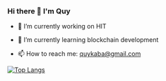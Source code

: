 
### Hi there 👋 I'm Quy

- 🔭 I’m currently working on HIT

- 🌱 I’m currently learning blockchain development

- 📫 How to reach me: quykaba@gmail.com 

[![Top Langs](https://github-readme-stats.vercel.app/api/top-langs/?username=nguyenxuanquy10)](https://github.com/anuraghazra/github-readme-stats)



